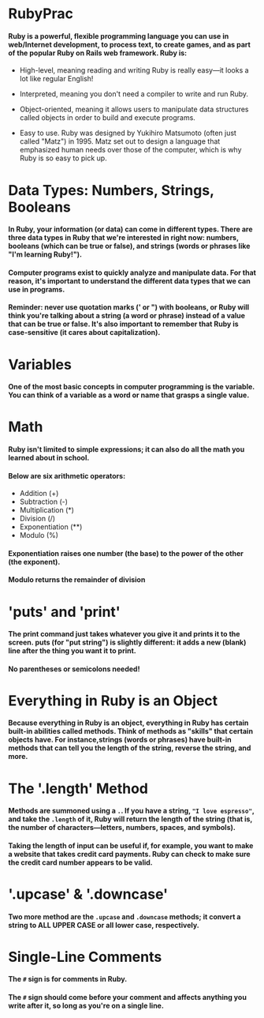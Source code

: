 # RubyPrac
#### Ruby is a powerful, flexible programming language you can use in web/Internet development, to process text, to create games, and as part of the popular Ruby on Rails web framework. Ruby is:

* High-level, meaning reading and writing Ruby is really easy—it looks a lot like regular English!

* Interpreted, meaning you don't need a compiler to write and run Ruby.

* Object-oriented, meaning it allows users to manipulate data structures called objects in order to build and execute programs.

* Easy to use. Ruby was designed by Yukihiro Matsumoto (often just called "Matz") in 1995. Matz set out to design a language that emphasized human needs over those of the computer, which is why Ruby is so easy to pick up.

# Data Types: Numbers, Strings, Booleans
#### In Ruby, your information (or data) can come in different types. There are three data types in Ruby that we're interested in right now: numbers, booleans (which can be true or false), and strings (words or phrases like "I'm learning Ruby!").

#### Computer programs exist to quickly analyze and manipulate data. For that reason, it's important to understand the different data types that we can use in programs.

#### Reminder: never use quotation marks (' or ") with booleans, or Ruby will think you're talking about a string (a word or phrase) instead of a value that can be true or false. It's also important to remember that Ruby is case-sensitive (it cares about capitalization).

# Variables 
#### One of the most basic concepts in computer programming is the variable. You can think of a variable as a word or name that grasps a single value. 

# Math
#### Ruby isn't limited to simple expressions; it can also do all the math you learned about in school.
#### Below are six arithmetic operators:
* Addition (+)
* Subtraction (-)
* Multiplication (*)
* Division (/)
* Exponentiation (**)
* Modulo (%)

####  Exponentiation raises one number (the base) to the power of the other (the exponent).

#### Modulo returns the remainder of division

# 'puts' and 'print'
#### The print command just takes whatever you give it and prints it to the screen. puts (for "put string") is slightly different: it adds a new (blank) line after the thing you want it to print.

#### No parentheses or semicolons needed!

# Everything in Ruby is an Object
#### Because everything in Ruby is an object, everything in Ruby has certain built-in abilities called methods. Think of methods as "skills" that certain objects have. For instance,strings (words or phrases) have built-in methods that can tell you the length of the string, reverse the string, and more.

# The '.length' Method
#### Methods are summoned using a `.`. If you have a string, `"I love espresso"`, and take the `.length` of it, Ruby will return the length of the string (that is, the number of characters—letters, numbers, spaces, and symbols). 

#### Taking the length of input can be useful if, for example, you want to make a website that takes credit card payments. Ruby can check to make sure the credit card number appears to be valid.

# '.upcase' & '.downcase'
#### Two more method are the `.upcase` and `.downcase` methods; it convert a string to ALL UPPER CASE or all lower case, respectively.

# Single-Line Comments
#### The `#` sign is for comments in Ruby.

#### The `#` sign should come before your comment and affects anything you write after it, so long as you're on a single line.